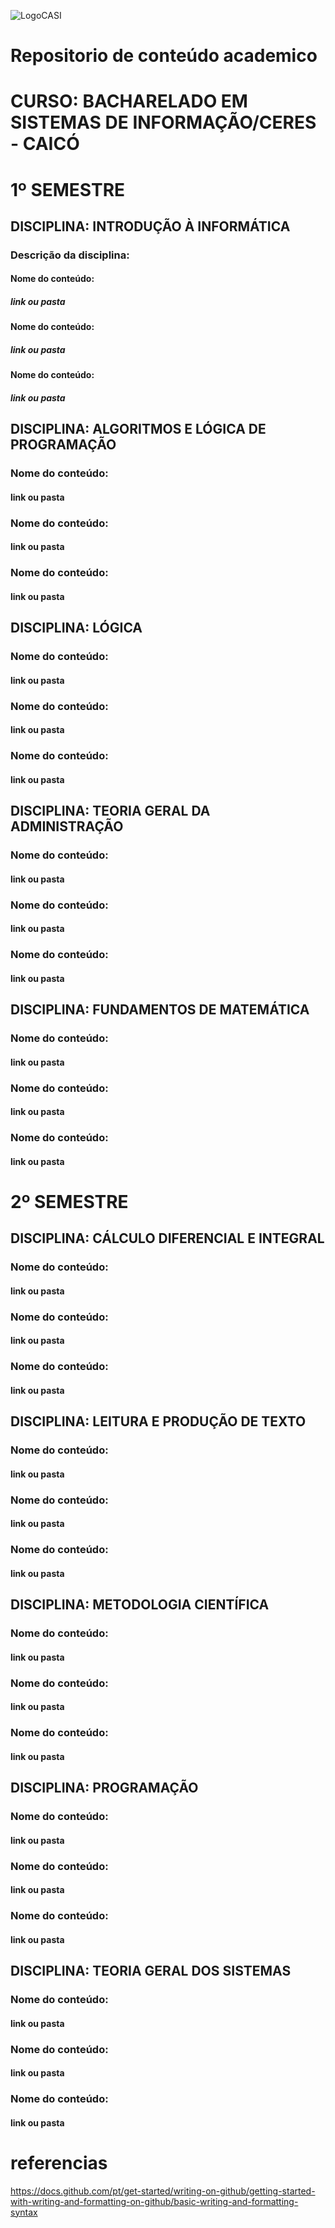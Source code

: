 ![LogoCASI](https://github.com/CasiUfrn/gestao/assets/133038706/08d71fc4-923b-4c69-b073-8c73c5e37caa)
# Repositorio de conteúdo academico 
# CURSO: BACHARELADO EM SISTEMAS DE INFORMAÇÃO/CERES - CAICÓ 

# 1º SEMESTRE

## DISCIPLINA: INTRODUÇÃO À INFORMÁTICA
### Descrição da disciplina:
#### Nome do conteúdo:
##### link ou pasta
#### Nome do conteúdo:
##### link ou pasta
#### Nome do conteúdo:
##### link ou pasta

## DISCIPLINA: ALGORITMOS E LÓGICA DE PROGRAMAÇÃO
### Nome do conteúdo:
#### link ou pasta
### Nome do conteúdo:
#### link ou pasta
### Nome do conteúdo:
#### link ou pasta

## DISCIPLINA: LÓGICA
### Nome do conteúdo:
#### link ou pasta
### Nome do conteúdo:
#### link ou pasta
### Nome do conteúdo:
#### link ou pasta

## DISCIPLINA: TEORIA GERAL DA ADMINISTRAÇÃO
### Nome do conteúdo:
#### link ou pasta
### Nome do conteúdo:
#### link ou pasta
### Nome do conteúdo:
#### link ou pasta

## DISCIPLINA: FUNDAMENTOS DE MATEMÁTICA
### Nome do conteúdo:
#### link ou pasta
### Nome do conteúdo:
#### link ou pasta
### Nome do conteúdo:
#### link ou pasta


# 2º SEMESTRE

## DISCIPLINA: CÁLCULO DIFERENCIAL E INTEGRAL
### Nome do conteúdo:
#### link ou pasta
### Nome do conteúdo:
#### link ou pasta
### Nome do conteúdo:
#### link ou pasta

## DISCIPLINA: LEITURA E PRODUÇÃO DE TEXTO
### Nome do conteúdo:
#### link ou pasta
### Nome do conteúdo:
#### link ou pasta
### Nome do conteúdo:
#### link ou pasta

## DISCIPLINA: METODOLOGIA CIENTÍFICA
### Nome do conteúdo:
#### link ou pasta
### Nome do conteúdo:
#### link ou pasta
### Nome do conteúdo:
#### link ou pasta

## DISCIPLINA: PROGRAMAÇÃO
### Nome do conteúdo:
#### link ou pasta
### Nome do conteúdo:
#### link ou pasta
### Nome do conteúdo:
#### link ou pasta

## DISCIPLINA: TEORIA GERAL DOS SISTEMAS
### Nome do conteúdo:
#### link ou pasta
### Nome do conteúdo:
#### link ou pasta
### Nome do conteúdo:
#### link ou pasta

# referencias
https://docs.github.com/pt/get-started/writing-on-github/getting-started-with-writing-and-formatting-on-github/basic-writing-and-formatting-syntax
